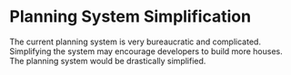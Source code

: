 Planning System Simplification
==============================

The current planning system is very bureaucratic and complicated. 
Simplifying the system may encourage developers to build more houses. 
The planning system would be drastically simplified. 
